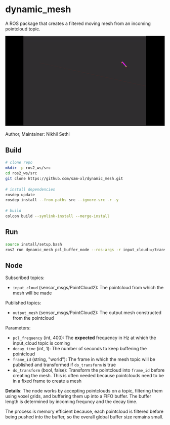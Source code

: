 # dynamic_mesh

A ROS package that creates a filtered moving mesh from an incoming pointcloud topic.

<img src="demo.gif">

Author, Maintainer: Nikhil Sethi

## Build

```bash
# clone repo
mkdir -p ros2_ws/src
cd ros2_ws/src
git clone https://github.com/sam-xl/dynamic_mesh.git

# install dependencies
rosdep update
rosdep install --from-paths src --ignore-src -r -y

# build
colcon build --symlink-install --merge-install
```

## Run

```bash
source install/setup.bash
ros2 run dynamic_mesh pcl_buffer_node --ros-args -r input_cloud:=/transformed_pointcloud -r output_mesh:=/cloud_mesh -p decay_time:=1
```

## Node

Subscribed topics:

- `input_cloud` (sensor_msgs/PointCloud2): The pointcloud from which the mesh will be made

Published topics:

- `output_mesh` (sensor_msgs/PointCloud2): The output mesh constructed from the pointcloud

Parameters:

- `pcl_frequency` (int, 400): The **expected** frequency in Hz at which the input_cloud topic is coming
- `decay_time` (int, 1): The number of seconds to keep buffering the pointcloud  
- `frame_id` (string, "world"): The frame in which the mesh topic will be published and transformed if `do_transform` is true
- `do_transform` (bool, false): Transform the pointcloud into `frame_id` before creating the mesh. This is often needed because pointclouds need to be in a fixed frame to create a mesh

**Details**: The node works by accepting pointclouds on a topic, filtering them using voxel grids, and buffering them up into a FIFO buffer. The buffer length is determined by incoming frequncy and the decay time.

The process is memory efficient because, each pointcloud is filtered before being pushed into the buffer, so the overall global buffer size remains small.
